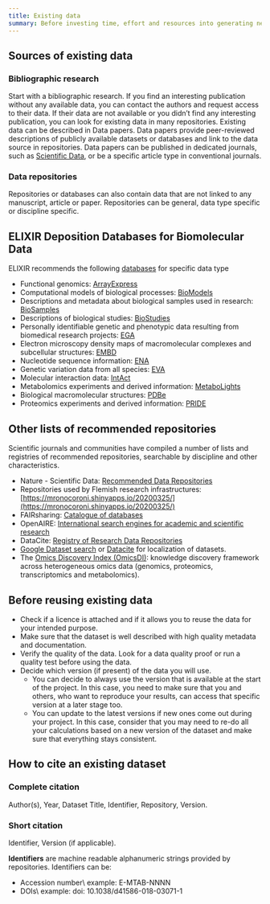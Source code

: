 ```yaml
---
title: Existing data
summary: Before investing time, effort and resources into generating new data, look into what has already been done in the past in your field. By reusing data you increase its value and minimize redundancy.
---
```


## Sources of existing data

### Bibliographic research
Start with a bibliographic research. If you find an interesting publication without any available data, you can contact the authors and request access to their data. If their data are not available or you didn’t find any interesting publication, you can look for existing data in many repositories. Existing data can be described in Data papers. Data papers provide peer-reviewed descriptions of publicly available datasets or databases and link to the data source in repositories. Data papers can be published in dedicated journals, such as [Scientific Data](https://www.nature.com/sdata/), or be a specific article type in conventional journals.

### Data repositories
Repositories or databases can also contain data that are not linked to any manuscript, article or paper. Repositories can be general, data type specific or discipline specific.

## ELIXIR Deposition Databases for Biomolecular Data
ELIXIR recommends the following [databases](https://elixir-europe.org/platforms/data/elixir-deposition-databases) for specific data type
 * Functional genomics: [ArrayExpress](https://www.ebi.ac.uk/arrayexpress/)
 * Computational models of biological processes: [BioModels](https://www.ebi.ac.uk/biomodels/)
 * Descriptions and metadata about biological samples used in research: [BioSamples](https://www.ebi.ac.uk/biosamples/)
 * Descriptions of biological studies: [BioStudies](https://www.ebi.ac.uk/biostudies/)
 * Personally identifiable genetic and phenotypic data resulting from biomedical research projects: [EGA](https://ega-archive.org)
 * Electron microscopy density maps of macromolecular complexes and subcellular structures: [EMBD](https://www.ebi.ac.uk/pdbe/emdb/)
 * Nucleotide sequence information: [ENA](https://www.ebi.ac.uk/ena)
 * Genetic variation data from all species: [EVA](https://www.ebi.ac.uk/eva/)
 * Molecular interaction data: [IntAct](https://www.ebi.ac.uk/intact/)
 * Metabolomics experiments and derived information: [MetaboLights](https://www.ebi.ac.uk/metabolights/)
 * Biological macromolecular structures: [PDBe](https://www.ebi.ac.uk/pdbe/)
 * Proteomics experiments and derived information: [PRIDE](https://www.ebi.ac.uk/pride/archive)

## Other lists of recommended repositories
Scientific journals and communities have compiled a number of lists and registries of recommended repositories, searchable by discipline and other characteristics.

* Nature - Scientific Data: [Recommended Data Repositories](https://www.nature.com/sdata/policies/repositories#general)
* Repositories used by Flemish research infrastructures: [https://mronocoroni.shinyapps.io/20200325/](https://mronocoroni.shinyapps.io/20200325/)
* FAIRsharing: [Catalogue of databases](https://fairsharing.org/databases/)
* OpenAIRE: [International search engines for academic and scientific research](https://explore.openaire.eu)
* DataCite: [Registry of Research Data Repositories]( https://www.re3data.org)
* [Google Dataset search](https://datasetsearch.research.google.com) or [Datacite](https://search.datacite.org) for localization of datasets.
* The [Omics Discovery Index (OmicsDI)](https://www.omicsdi.org): knowledge discovery framework across heterogeneous omics data (genomics, proteomics, transcriptomics and metabolomics).


## Before reusing existing data
* Check if a licence is attached and if it allows you to reuse the data for your intended purpose.
* Make sure that the dataset is well described with high quality metadata and documentation.
* Verify the quality of the data. Look for a data quality proof or run a quality test before using the data.
* Decide which version (if present) of the data you will use.
    * You can decide to always use the version that is available at the start of the project. In this case, you need to make sure that you and others, who want to reproduce your results, can access that specific version at a later stage too.
    * You can update to the latest versions if new ones come out during your project. In this case, consider that you may need to re-do all your calculations based on a new version of the dataset and make sure that everything stays consistent.


## How to cite an existing dataset
### Complete citation
Author(s), Year, Dataset Title, Identifier, Repository, Version.

### Short citation
Identifier, Version (if applicable).

**Identifiers** are machine readable alphanumeric strings provided by repositories. Identifiers can be:
* Accession number\\
example: E-MTAB-NNNN
* DOIs\\
example: doi: 10.1038/d41586-018-03071-1
